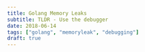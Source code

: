```yaml
---
title: Golang Memory Leaks
subtitle: TLDR - Use the debugger
date: 2018-06-14
tags: ["golang", "memoryleak", "debugging"]
draft: true
---
```


